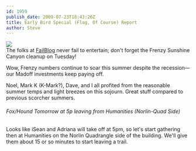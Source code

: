 ```yaml
---
id: 1959
publish_date: 2009-07-23T18:43:26Z
title: Early Bird Special (Flag, Of Course) Report
author: Steve
---
```

[![](http://www.flagstafffrenzy.org/wp-content/uploads/2009/07/fail-owned-adopt-a-fail.jpg)](http://failblog.org)  
The folks at [FailBlog](http://failblog.org) never fail to entertain; don't forget the Frenzy Sunshine Canyon cleanup on Tuesday!

Wow, Frenzy numbers continue to soar this summer despite the recession—our Madoff investments keep paying off.

Noel, Mark K (K-Mark?), Dave, and I all profited from the reasonable summer temps and light breezes on this sojourn. Great stuff compared to previous scorcher summers.

###### Fox/Hound Tomorrow at 5p leaving from Humanities (Norlin-Quad Side)

Looks like iSean and Adriana will take off at 5pm, so let's start gathering then at Humanities on the Norlin Quadrangle side of the building. We'll give them about 15 or so minutes to start leaving a trail.